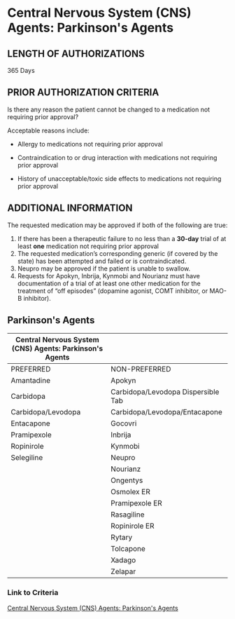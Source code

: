 # Central Nervous System (CNS) Agents: Parkinson's Agents

## LENGTH OF AUTHORIZATIONS

365 Days

## PRIOR AUTHORIZATION CRITERIA

Is there any reason the patient cannot be changed to a medication not requiring prior approval?

Acceptable reasons include:

- Allergy to medications not requiring prior approval

- Contraindication to or drug interaction with medications not requiring prior approval

- History of unacceptable/toxic side effects to medications not requiring prior approval

## ADDITIONAL INFORMATION

The requested medication may be approved if both of the following are true:

1. If there has been a therapeutic failure to no less than a **30-day** trial of at least **one** medication not requiring prior approval
2. The requested medication’s corresponding generic (if covered by the state) has been attempted and failed or is contraindicated.
3. Neupro may be approved if the patient is unable to swallow.
4. Requests for Apokyn, Inbrija, Kynmobi and Nourianz must have documentation of a trial of at least one other medication for the treatment of “off episodes” (dopamine agonist, COMT inhibitor, or MAO-B inhibitor).

## Parkinson's Agents

| Central Nervous System (CNS) Agents: Parkinson's Agents  |                                     |
|----------------------------------------------------------|-------------------------------------|
| PREFERRED                                                | NON-PREFERRED                       |
| Amantadine                                               | Apokyn                              |
| Carbidopa                                                | Carbidopa/Levodopa Dispersible Tab  |
| Carbidopa/Levodopa                                       | Carbidopa/Levodopa/Entacapone       |
| Entacapone                                               | Gocovri                             |
| Pramipexole                                              | Inbrija                             |
| Ropinirole                                               | Kynmobi                             |
| Selegiline                                               | Neupro                              |
|                                                          | Nourianz                            |
|                                                          | Ongentys                            |
|                                                          | Osmolex ER                          |
|                                                          | Pramipexole ER                      |
|                                                          | Rasagiline                          |
|                                                          | Ropinirole ER                       |
|                                                          | Rytary                              |
|                                                          | Tolcapone                           |
|                                                          | Xadago                              |
|                                                          | Zelapar                             |

### Link to Criteria

[Central Nervous System (CNS) Agents: Parkinson's Agents](https://pharmacy.medicaid.ohio.gov/sites/default/files/20220415_UPDL_Criteria_FINAL_.pdf#page=40)
